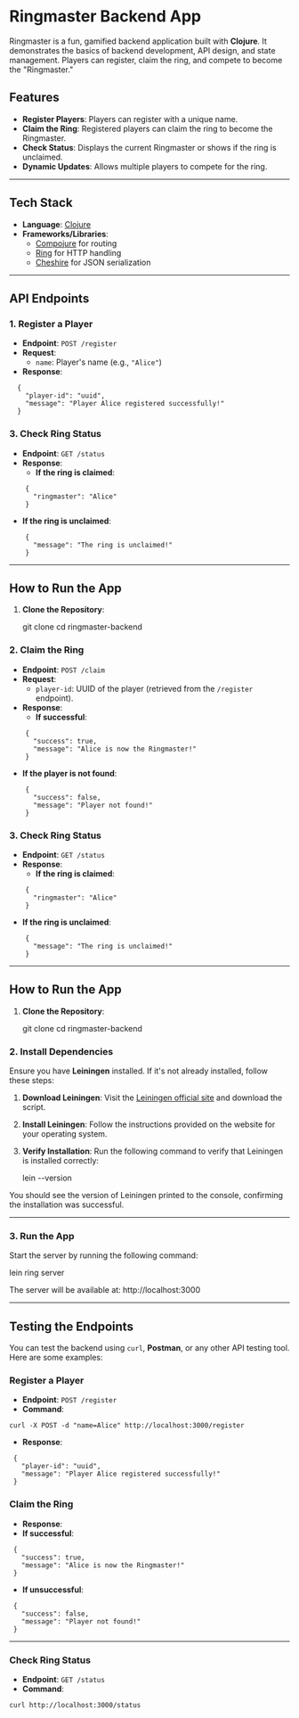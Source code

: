 

# Ringmaster Backend App

Ringmaster is a fun, gamified backend application built with **Clojure**. It demonstrates the basics of backend development, API design, and state management. Players can register, claim the ring, and compete to become the "Ringmaster."

## Features

- **Register Players**: Players can register with a unique name.
- **Claim the Ring**: Registered players can claim the ring to become the Ringmaster.
- **Check Status**: Displays the current Ringmaster or shows if the ring is unclaimed.
- **Dynamic Updates**: Allows multiple players to compete for the ring.

---

## Tech Stack

- **Language**: [Clojure](https://clojure.org/)
- **Frameworks/Libraries**:
  - [Compojure](https://github.com/weavejester/compojure) for routing
  - [Ring](https://github.com/ring-clojure/ring) for HTTP handling
  - [Cheshire](https://github.com/dakrone/cheshire) for JSON serialization

---

## API Endpoints

### 1. **Register a Player**

- **Endpoint**: `POST /register`
- **Request**:
  - `name`: Player's name (e.g., `"Alice"`)
- **Response**:
````
  {
    "player-id": "uuid",
    "message": "Player Alice registered successfully!"
  }
````

### 3. **Check Ring Status**

- **Endpoint**: `GET /status`
- **Response**:
  - **If the ring is claimed**:
````
    {
      "ringmaster": "Alice"
    }
````
  - **If the ring is unclaimed**:
````
    {
      "message": "The ring is unclaimed!"
    }
````

---

## How to Run the App

1. **Clone the Repository**:

   git clone <repository-url>
   cd ringmaster-backend


### 2. **Claim the Ring**

- **Endpoint**: `POST /claim`
- **Request**:
  - `player-id`: UUID of the player (retrieved from the `/register` endpoint).
- **Response**:
  - **If successful**:
````
    {
      "success": true,
      "message": "Alice is now the Ringmaster!"
    }
````
  - **If the player is not found**:
````
    {
      "success": false,
      "message": "Player not found!"
    }
````

### 3. **Check Ring Status**

- **Endpoint**: `GET /status`
- **Response**:
  - **If the ring is claimed**:
````
    {
      "ringmaster": "Alice"
    }
````
  - **If the ring is unclaimed**:
````
    {
      "message": "The ring is unclaimed!"
    }
````

---

## How to Run the App

1. **Clone the Repository**:

   git clone <repository-url>
   cd ringmaster-backend


### 2. Install Dependencies

Ensure you have **Leiningen** installed. If it's not already installed, follow these steps:

1. **Download Leiningen**:
   Visit the [Leiningen official site](https://leiningen.org/) and download the script.

2. **Install Leiningen**:
   Follow the instructions provided on the website for your operating system.

3. **Verify Installation**:
   Run the following command to verify that Leiningen is installed correctly:

   lein --version


You should see the version of Leiningen printed to the console, confirming the installation was successful.

---

### 3. Run the App

Start the server by running the following command:


lein ring server

The server will be available at: http://localhost:3000



---

## Testing the Endpoints

You can test the backend using `curl`, **Postman**, or any other API testing tool. Here are some examples:

### Register a Player
- **Endpoint**: `POST /register`
- **Command**:
````
curl -X POST -d "name=Alice" http://localhost:3000/register
````
- **Response**:
````
 {
   "player-id": "uuid",
   "message": "Player Alice registered successfully!"
 }
````


### Claim the Ring
- **Response**:
- **If successful**:
````
 {
   "success": true,
   "message": "Alice is now the Ringmaster!"
 }
````
- **If unsuccessful**:
````
 {
   "success": false,
   "message": "Player not found!"
 }
````

---


### Check Ring Status
- **Endpoint**: `GET /status`
- **Command**:
````
curl http://localhost:3000/status
````
